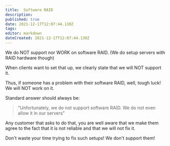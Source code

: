 ```yaml
---
title:  Software RAID 
description: 
published: true
date: 2021-12-17T12:07:44.130Z
tags: 
editor: markdown
dateCreated: 2021-12-17T12:07:44.130Z
---
```


We do NOT support nor WORK on software RAID. (We do setup servers with RAID hardware though)

When clients want to set that up, we clearly state that we will NOT support it.

Thus, if someone has a problem with their software RAID, well, tough luck! We will NOT work on it.

Standard answer should always be:
> "Unfortunately, we do not support software RAID. We do not even allow it in our servers"

Any customer that asks to do that, you are well aware that we make them agree to the fact that it is not reliable and that we will not fix it.

Don't waste your time trying to fix such setups! We don't support them!